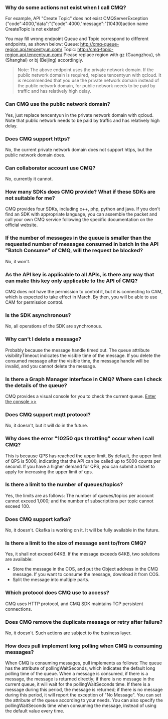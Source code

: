 ### Why do some actions not exist when I call CMQ?

For example, API "Create Topic" does not exist
CMQServerException {"code":4000,"data":"{\"code\":4000,\"message\":\"(10430)action name CreateTopic is not existed\"

You may fill wrong endpoint
Queue and Topic correspond to different endpoints, as shown below:
Queue: http://cmq-queue-region.api.tencentyun.com/
Topic: http://cmq-topic-region.api.tencentyun.com/
Please replace region with gz (Guangzhou), sh (Shanghai) or bj (Beijing) accordingly.
> Note: The above endpoint uses the private network domain. If the public network domain is required, replace tencentyun with qcloud. It is recommended that you use the private network domain instead of the public network domain, for public network needs to be paid by traffic and has relatively high delay.

### Can CMQ use the public network domain?

Yes, just replace tencentyun in the private network domain with qcloud. Note that public network needs to be paid by traffic and has relatively high delay.


### Does CMQ support https?

No, the current private network domain does not support https, but the public network domain does.

### Can collaborator account use CMQ?

No, currently it cannot.

### How many SDKs does CMQ provide? What if these SDKs are not suitable for me?

CMQ provides four SDKs, including c++, php, python and java. If you don't find an SDK with appropriate language, you can assemble the packet and call your own CMQ service following the specific documentation on the official website.

### If the number of messages in the queue is smaller than the requested number of messages consumed in batch in the API "Batch Consume" of CMQ, will the request be blocked?

No, it won't.


### As the API key is applicable to all APIs, is there any way that can make this key only applicable to the API of CMQ?

CMQ does not have the permission to control it, but it is connecting to CAM, which is expected to take effect in March. By then, you will be able to use CAM for permission control.

### Is the SDK asynchronous?

No, all operations of the SDK are synchronous.


### Why can't I delete a message?

Probably because the message handle timed out. The queue attribute visibilityTimeout 
indicates the visible time of the message. If you delete the consumed message after the visible time, the message handle will be invalid, and you cannot delete the message.


### Is there a Graph Manager interface in CMQ? Where can I check the details of the queue?

CMQ provides a visual console for you to check the current queue.
[Enter the console >>](https://console.cloud.tencent.com/mq/)

### Does CMQ support mqtt protocol?

No, it doesn't, but it will do in the future.

### Why does the error "10250	qps throttling" occur when I call CMQ?

This is because QPS has reached the upper limit. By default, the upper limit of QPS is 5000, indicating that the API can be called up to 5000 counts per second. If you have a higher demand for QPS, you can submit a ticket to apply for increasing the upper limit of qps.
 
### Is there a limit to the number of queues/topics?

Yes, the limits are as follows:
The number of queues/topics per account cannot exceed 1,000; and the number of subscriptions per topic cannot exceed 100.

### Does CMQ support kafka?

No, it doesn't. Ckafka is working on it. It will be fully available in the future.

### Is there a limit to the size of message sent to/from CMQ?

Yes, it shall not exceed 64KB.
If the message exceeds 64KB, two solutions are available:
- Store the message in the COS, and put the Object address in the CMQ message. If you want to consume the message, download it from COS.
- Split the message into multiple parts.


### Which protocol does CMQ use to access?

CMQ uses HTTP protocol, and CMQ SDK maintains TCP persistent connections.

### Does CMQ remove the duplicate message or retry after failure?

No, it doesn't. Such actions are subject to the business layer.


### How does pull implement long polling when CMQ is consuming messages?

When CMQ is consuming messages, pull implements as follows:
The queue has the attribute of pollingWaitSeconds, which indicates the default long polling time of the queue.
When a message is consumed, if there is a message, the message is returned directly;
if there is no message in the current queue, it will wait for the pollingWaitSeconds time. If there is a message during this period, the message is returned;
if there is no message during this period, it will report the exception of "No Message".
You can set the attribute of the queue according to your needs. You can also specify the pollingWaitSeconds time when consuming the message, instead of using the default value every time.


